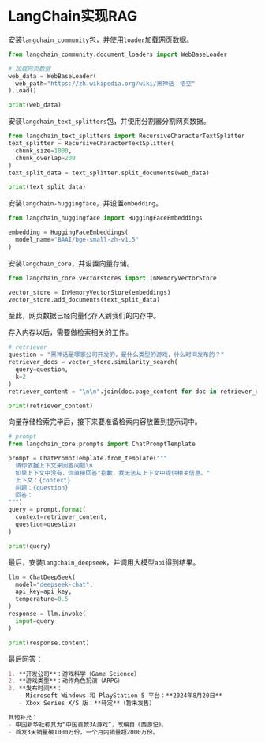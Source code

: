 # LangChain实现RAG

安装`langchain_community`包，并使用`loader`加载网页数据。
```py
from langchain_community.document_loaders import WebBaseLoader

# 加载网页数据
web_data = WebBaseLoader(
  web_path="https://zh.wikipedia.org/wiki/黑神话：悟空"
).load()

print(web_data)
```

安装`langchain_text_splitters`包，并使用分割器分割网页数据。
```py
from langchain_text_splitters import RecursiveCharacterTextSplitter
text_splitter = RecursiveCharacterTextSplitter(
  chunk_size=1000,
  chunk_overlap=200
)
text_split_data = text_splitter.split_documents(web_data)

print(text_split_data)
```

安装`langchain-huggingface`，并设置`embedding`。
```py
from langchain_huggingface import HuggingFaceEmbeddings

embedding = HuggingFaceEmbeddings(
  model_name="BAAI/bge-small-zh-v1.5"
)
```

安装`langchain_core`，并设置向量存储。
```py
from langchain_core.vectorstores import InMemoryVectorStore

vector_store = InMemoryVectorStore(embeddings)
vector_store.add_documents(text_split_data)
```
至此，网页数据已经向量化存入到我们的内存中。

存入内存以后，需要做检索相关的工作。
```py
# retriever
question = "黑神话是哪家公司开发的，是什么类型的游戏，什么时间发布的？"
retriever_docs = vector_store.similarity_search(
  query=question,
  k=2
)
retriever_content = "\n\n".join(doc.page_content for doc in retriever_docs)

print(retriever_content)
```

向量存储检索完毕后，接下来要准备检索内容放置到提示词中。
```py
# prompt
from langchain_core.prompts import ChatPromptTemplate

prompt = ChatPromptTemplate.from_template("""
  请你依据上下文来回答问题\n
  如果上下文中没有，你直接回答"抱歉，我无法从上下文中提供相关信息。"
  上下文：{context}
  问题：{question}
  回答：
""")
query = prompt.format(
  context=retriever_content,
  question=question
)

print(query)
```
最后，安装`langchain_deepseek`，并调用大模型`api`得到结果。
```py
llm = ChatDeepSeek(
  model="deepseek-chat",
  api_key=api_key,
  temperature=0.5
)
response = llm.invoke(
  input=query
)

print(response.content)
```
最后回答：
```markdown
1. **开发公司**：游戏科学（Game Science）  
2. **游戏类型**：动作角色扮演（ARPG）  
3. **发布时间**：  
   - Microsoft Windows 和 PlayStation 5 平台：**2024年8月20日**  
   - Xbox Series X/S 版：**待定**（暂未发售）  

其他补充：  
- 中国新华社称其为“中国首款3A游戏”，改编自《西游记》。  
- 首发3天销量破1000万份，一个月内销量超2000万份。
```
